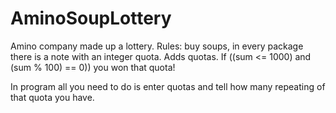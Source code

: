 # AminoSoupLottery
Amino company made up a lottery. 
Rules: buy soups, in every package there is a note with an integer quota. 
Adds quotas. If ((sum <= 1000) and (sum % 100) == 0)) you won that quota!

In program all you need to do is enter quotas and tell how many repeating of that quota you have.
